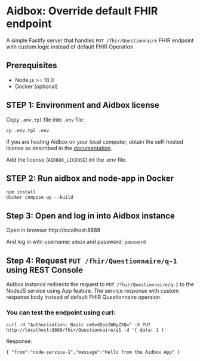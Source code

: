 # Aidbox: Override default FHIR endpoint

A simple Fastify server that handles `PUT /fhir/Questionnaire` FHIR endpoint with custom logic instead of default FHIR Operation.

## Prerequisites

- Node.js >= 18.0
- Docker (optional)


## STEP 1: Environment and Aidbox license

Copy `.env.tpl` file into `.env` file:

```shell
cp .env.tpl .env
```

If you are hosting Aidbox on your local computer, obtain the self-hosted license as described in the [documentation](https://docs.aidbox.app/getting-started/run-aidbox-locally-with-docker).

Add the license (`AIDBOX_LICENSE`) int the .env file.

## STEP 2: Run aidbox and node-app in Docker

```shell
npm install
docker compose up --build
```

## Step 3: Open and log in into Aidbox instance

Open in browser http://localhost:8888

And log in witn username: `admin` and password: `password`

## Step 4: Request `PUT /fhir/Questionnaire/q-1` using REST Console
Aidbox instance redirects the request to `PUT /fhir/Questionnaire/q-1` to the NodeJS service using App feature. The service response with custom response body instead of default FHIR Questionnaire operaion.

### You can test the endpoint using curl:

```shell
curl -H "Authorization: Basic cm9vdDpzZWNyZXQ=" -X PUT http://localhost:8888/fhir/Questionnaire/q1 -d '{ data: 1 }'
```

Response:
```
{ "from":"node-service-1","message":"Hello from the Aidbox App" }
```

